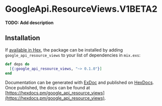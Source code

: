# GoogleApi.ResourceViews.V1BETA2

**TODO: Add description**

## Installation

If [available in Hex](https://hex.pm/docs/publish), the package can be installed
by adding `google_api_resource_views` to your list of dependencies in `mix.exs`:

```elixir
def deps do
  [{:google_api_resource_views, "~> 0.1.0"}]
end
```

Documentation can be generated with [ExDoc](https://github.com/elixir-lang/ex_doc)
and published on [HexDocs](https://hexdocs.pm). Once published, the docs can
be found at [https://hexdocs.pm/google_api_resource_views](https://hexdocs.pm/google_api_resource_views).
